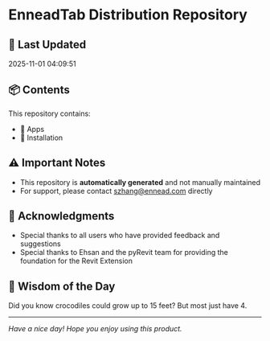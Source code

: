 # EnneadTab Distribution Repository

## 📅 Last Updated
2025-11-01 04:09:51



## 📦 Contents
This repository contains:
- 📂 Apps
- 📂 Installation

## ⚠️ Important Notes
- This repository is **automatically generated** and not manually maintained
- For support, please contact szhang@ennead.com directly

## 🙏 Acknowledgments
- Special thanks to all users who have provided feedback and suggestions
- Special thanks to Ehsan and the pyRevit team for providing the foundation for the Revit Extension

## 💭 Wisdom of the Day
Did you know crocodiles could grow up to 15 feet? But most just have 4.

---
*Have a nice day! Hope you enjoy using this product.*
